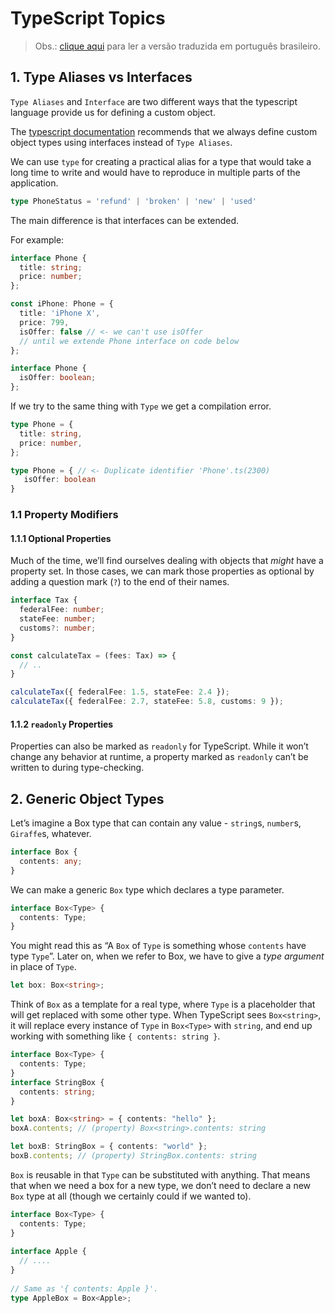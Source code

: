 # TypeScript Topics

> Obs.: [clique aqui](./README-pt-BR.md) para ler a versão traduzida em português brasileiro.

## 1. Type Aliases vs Interfaces

`Type Aliases` and `Interface` are two different ways that the typescript language provide us for defining a custom object.

The [typescript documentation](https://www.typescriptlang.org/docs/handbook/2/objects.html) recommends that we always define custom object types using interfaces instead of `Type Aliases`.

We can use `type` for creating a practical alias for a type that  would take a long time to write and would have to reproduce in multiple parts of the application.

```typescript
type PhoneStatus = 'refund' | 'broken' | 'new' | 'used'
```

The main difference is that interfaces can be extended.

For example:

```typescript
interface Phone {
  title: string;
  price: number;
};

const iPhone: Phone = {
  title: 'iPhone X',
  price: 799,
  isOffer: false // <- we can't use isOffer 
  // until we extende Phone interface on code below
};

interface Phone {
  isOffer: boolean;
};
```

If we try to the same thing with `Type` we get a compilation error.

```typescript
type Phone = {
  title: string,
  price: number,
};

type Phone = { // <- Duplicate identifier 'Phone'.ts(2300)
   isOffer: boolean
}
```

### 1.1 Property Modifiers

#### 1.1.1 Optional Properties

Much of the time, we’ll find ourselves dealing with objects that *might* have a property set. In those cases, we can mark those properties as optional by adding a question mark (`?`) to the end of their names.

```typescript
interface Tax {
  federalFee: number;
  stateFee: number;
  customs?: number;
}

const calculateTax = (fees: Tax) => {
  // ..
}

calculateTax({ federalFee: 1.5, stateFee: 2.4 });
calculateTax({ federalFee: 2.7, stateFee: 5.8, customs: 9 });
```

#### 1.1.2 `readonly` Properties

Properties can also be marked as `readonly` for TypeScript. While it won’t change any behavior at runtime, a property marked as `readonly` can’t be written to during type-checking.

## 2. Generic Object Types

Let’s imagine a Box type that can contain any value - `string`s, `number`s, `Giraffe`s, whatever.

```typescript
interface Box {
  contents: any;
}
```

We can make a generic `Box` type which declares a type parameter.

```typescript
interface Box<Type> {
  contents: Type;
}
```

You might read this as “A `Box` of `Type` is something whose `contents` have type `Type`”. Later on, when we refer to Box, we have to give a *type argument* in place of `Type`.

```typescript
let box: Box<string>;
```

Think of `Box` as a template for a real type, where `Type` is a placeholder that will get replaced with some other type. When TypeScript sees `Box<string>`, it will replace every instance of `Type` in `Box<Type>` with `string`, and end up working with something like `{ contents: string }`.

```typescript
interface Box<Type> {
  contents: Type;
}
interface StringBox {
  contents: string;
}

let boxA: Box<string> = { contents: "hello" };
boxA.contents; // (property) Box<string>.contents: string

let boxB: StringBox = { contents: "world" };
boxB.contents; // (property) StringBox.contents: string
```

`Box` is reusable in that `Type` can be substituted with anything. That means that when we need a box for a new type, we don’t need to declare a new `Box` type at all (though we certainly could if we wanted to).

```typescript
interface Box<Type> {
  contents: Type;
}
 
interface Apple {
  // ....
}
 
// Same as '{ contents: Apple }'.
type AppleBox = Box<Apple>;
```
